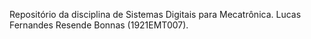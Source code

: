 Repositório da disciplina de Sistemas Digitais para Mecatrônica.
Lucas Fernandes Resende Bonnas (1921EMT007).
